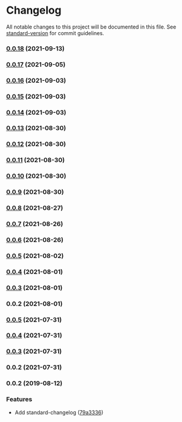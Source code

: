# Changelog

All notable changes to this project will be documented in this file. See [standard-version](https://github.com/conventional-changelog/standard-version) for commit guidelines.

### [0.0.18](https://github.com/fractional-company/collections-data/compare/v0.0.17...v0.0.18) (2021-09-13)

### [0.0.17](https://github.com/fractional-company/collections-data/compare/v0.0.16...v0.0.17) (2021-09-05)

### [0.0.16](https://github.com/fractional-company/collections-data/compare/v0.0.15...v0.0.16) (2021-09-03)

### [0.0.15](https://github.com/fractional-company/collections-data/compare/v0.0.14...v0.0.15) (2021-09-03)

### [0.0.14](https://github.com/fractional-company/collections-data/compare/v0.0.13...v0.0.14) (2021-09-03)

### [0.0.13](https://github.com/fractional-company/collections-data/compare/v0.0.12...v0.0.13) (2021-08-30)

### [0.0.12](https://github.com/fractional-company/collections-data/compare/v0.0.11...v0.0.12) (2021-08-30)

### [0.0.11](https://github.com/fractional-company/collections-data/compare/v0.0.10...v0.0.11) (2021-08-30)

### [0.0.10](https://github.com/fractional-company/collections-data/compare/v0.0.9...v0.0.10) (2021-08-30)

### [0.0.9](https://github.com/fractional-company/collections-data/compare/v0.0.8...v0.0.9) (2021-08-30)

### [0.0.8](https://github.com/fractional-company/collections-data/compare/v0.0.7...v0.0.8) (2021-08-27)

### [0.0.7](https://github.com/fractional-company/collections-data/compare/v0.0.6...v0.0.7) (2021-08-26)

### [0.0.6](https://github.com/fractional-company/collections-data/compare/v0.0.5...v0.0.6) (2021-08-26)

### [0.0.5](https://github.com/fractional-company/collections-data/compare/v0.0.4...v0.0.5) (2021-08-02)

### [0.0.4](https://github.com/fractional-company/collections-data/compare/v0.0.3...v0.0.4) (2021-08-01)

### [0.0.3](https://github.com/fractional-company/collections-data/compare/v0.0.2...v0.0.3) (2021-08-01)

### 0.0.2 (2021-08-01)

### [0.0.5](https://github.com/fractional-company/amm-info/compare/v0.0.4...v0.0.5) (2021-07-31)

### [0.0.4](https://github.com/fractional-company/amm-info/compare/v0.0.3...v0.0.4) (2021-07-31)

### [0.0.3](https://github.com/fractional-company/amm-info/compare/v0.0.2...v0.0.3) (2021-07-31)

### 0.0.2 (2021-07-31)

### 0.0.2 (2019-08-12)


### Features

* Add standard-changelog ([79a3336](https://github.com/mitevpi/node-module-template/commit/79a3336))
